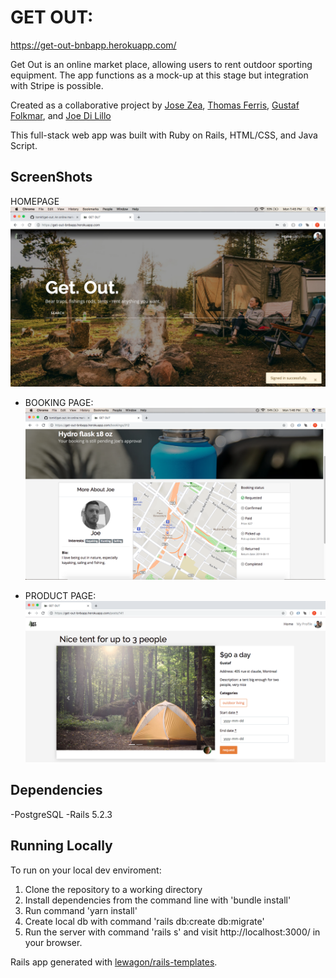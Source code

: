 # GET OUT:
https://get-out-bnbapp.herokuapp.com/

Get Out is an online market place, allowing users to rent outdoor sporting equipment. The app functions as a mock-up at this stage but integration with Stripe is possible.   

Created as a collaborative project by  <a href="https://github.com/zeajose">Jose Zea</a>, <a href="https://github.com/tomkf">Thomas Ferris</a>, <a href="https://github.com/gfmar">Gustaf Folkmar</a>, and <a href="https://github.com/jdilillo">Joe Di Lillo</a>

This full-stack web app was built with Ruby on Rails, HTML/CSS, and Java Script. 

## ScreenShots
<div>
HOMEPAGE 
<img src="public/homepage.png" />
 
- BOOKING PAGE:
!["Booking Page: "](https://raw.githubusercontent.com/tomkf/get-out/master/public/Screen%20Shot%202019-05-27%20at%201.46.38%20PM.png)

- PRODUCT PAGE:
!["PRODUCT Page: "](https://raw.githubusercontent.com/tomkf/get-out/master/public/Screen%20Shot%202019-05-27%20at%202.24.01%20PM.png)
<div>



## Dependencies
-PostgreSQL
-Rails 5.2.3

## Running Locally  

To run on your local dev enviroment:
1. Clone the repository to a working directory
2. Install dependencies from the command line with  'bundle install'
3. Run command 'yarn install'
4. Create local db with command 'rails db:create db:migrate'
5. Run the server with command 'rails s' and visit http://localhost:3000/ in your browser.

Rails app generated with [lewagon/rails-templates](https://github.com/lewagon/rails-templates).
